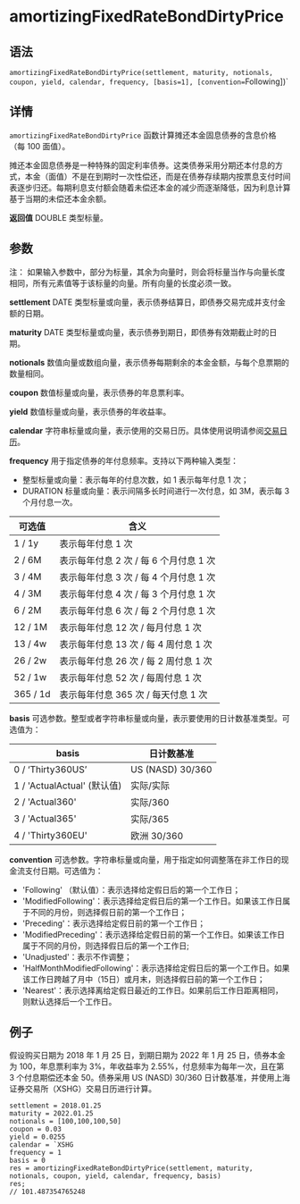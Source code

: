 # amortizingFixedRateBondDirtyPrice

## 语法

`amortizingFixedRateBondDirtyPrice(settlement, maturity, notionals, coupon,
yield, calendar, frequency, [basis=1], [convention=`Following])`

## 详情

`amortizingFixedRateBondDirtyPrice` 函数计算摊还本金固息债券的含息价格（每 100 面值）。

摊还本金固息债券是一种特殊的固定利率债券。这类债券采用分期还本付息的方式，本金（面值）不是在到期时一次性偿还，而是在债券存续期内按票息支付时间表逐步归还。每期利息支付额会随着未偿还本金的减少而逐渐降低，因为利息计算基于当期的未偿还本金余额。

**返回值** DOUBLE 类型标量。

## 参数

注：
如果输入参数中，部分为标量，其余为向量时，则会将标量当作与向量长度相同，所有元素值等于该标量的向量。所有向量的长度必须一致。

**settlement** DATE 类型标量或向量，表示债券结算日，即债券交易完成并支付金额的日期。

**maturity** DATE 类型标量或向量，表示债券到期日，即债券有效期截止时的日期。

**notionals** 数值向量或数组向量，表示债券每期剩余的本金金额，与每个息票期的数量相同。

**coupon** 数值标量或向量，表示债券的年息票利率。

**yield** 数值标量或向量，表示债券的年收益率。

**calendar** 字符串标量或向量，表示使用的交易日历。具体使用说明请参阅[交易日历](../../modules/MarketHoliday/mkt_calendar.md)。

**frequency** 用于指定债券的年付息频率。支持以下两种输入类型：

* 整型标量或向量：表示每年的付息次数，如 1 表示每年付息 1 次；
* DURATION 标量或向量：表示间隔多长时间进行一次付息，如 3M，表示每 3 个月付息一次。

| **可选值** | **含义** |
| --- | --- |
| 1 / 1y | 表示每年付息 1 次 |
| 2 / 6M | 表示每年付息 2 次 / 每 6 个月付息 1 次 |
| 3 / 4M | 表示每年付息 3 次 / 每 4 个月付息 1 次 |
| 4 / 3M | 表示每年付息 4 次 / 每 3 个月付息 1 次 |
| 6 / 2M | 表示每年付息 6 次 / 每 2 个月付息 1 次 |
| 12 / 1M | 表示每年付息 12 次 / 每月付息 1 次 |
| 13 / 4w | 表示每年付息 13 次 / 每 4 周付息 1 次 |
| 26 / 2w | 表示每年付息 26 次 / 每 2 周付息 1 次 |
| 52 / 1w | 表示每年付息 52 次 / 每周付息 1 次 |
| 365 / 1d | 表示每年付息 365 次 / 每天付息 1 次 |

**basis** 可选参数。整型或者字符串标量或向量，表示要使用的日计数基准类型。可选值为：

| **basis** | **日计数基准** |
| --- | --- |
| 0 / ‘Thirty360US’ | US (NASD) 30/360 |
| 1 / 'ActualActual' (默认值) | 实际/实际 |
| 2 / 'Actual360' | 实际/360 |
| 3 / 'Actual365' | 实际/365 |
| 4 / 'Thirty360EU' | 欧洲 30/360 |

**convention** 可选参数。字符串标量或向量，用于指定如何调整落在非工作日的现金流支付日期。可选值为：

* 'Following' （默认值）：表示选择给定假日后的第一个工作日；
* 'ModifiedFollowing'：表示选择给定假日后的第一个工作日。如果该工作日属于不同的月份，则选择假日前的第一个工作日；
* 'Preceding'：表示选择给定假日前的第一个工作日；
* 'ModifiedPreceding'：表示选择给定假日前的第一个工作日。如果该工作日属于不同的月份，则选择假日后的第一个工作日;
* 'Unadjusted'：表示不作调整；
* 'HalfMonthModifiedFollowing'：表示选择给定假日后的第一个工作日。如果该工作日跨越了月中（15日）或月末，则选择假日前的第一个工作日；
* 'Nearest'：表示选择离给定假日最近的工作日。如果前后工作日距离相同，则默认选择后一个工作日。

## 例子

假设购买日期为 2018 年 1 月 25 日，到期日期为 2022 年 1 月 25 日，债券本金为 100，年息票利率为 3%，年收益率为
2.55%，付息频率为每年一次，且在第 3 个付息期偿还本金 50。债券采用 US (NASD) 30/360
日计数基准，并使用上海证券交易所（XSHG）交易日历进行计算。

```
settlement = 2018.01.25
maturity = 2022.01.25
notionals = [100,100,100,50]
coupon = 0.03
yield = 0.0255
calendar = `XSHG
frequency = 1
basis = 0
res = amortizingFixedRateBondDirtyPrice(settlement, maturity, notionals, coupon, yield, calendar, frequency, basis)
res;
// 101.487354765248
```

